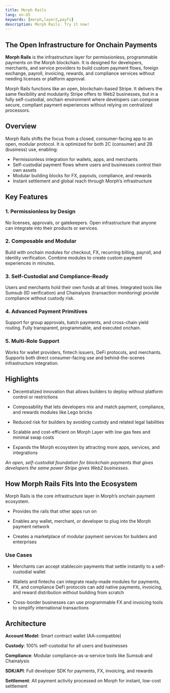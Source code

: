 ```yaml
---
title: Morph Rails
lang: en-US
keywords: [morph,layer2,payfi]
description: Morph Rails. Try it now!
---
```


## The Open Infrastructure for Onchain Payments

**Morph Rails** is the infrastructure layer for permissionless, programmable payments on the Morph blockchain. It is designed for developers, merchants, and service providers to build custom payment flows, foreign exchange, payroll, invoicing, rewards, and compliance services without needing licenses or platform approval.  

Morph Rails functions like an open, blockchain-based Stripe. It delivers the same flexibility and modularity Stripe offers to Web2 businesses, but in a fully self-custodial, onchain environment where developers can compose secure, compliant payment experiences without relying on centralized processors.  

## Overview

Morph Rails shifts the focus from a closed, consumer-facing app to an open, modular protocol. It is optimized for both 2C (consumer) and 2B (business) use, enabling:  

- Permissionless integration for wallets, apps, and merchants
- Self-custodial payment flows where users and businesses control their own assets
- Modular building blocks for FX, payouts, compliance, and rewards
- Instant settlement and global reach through Morph’s infrastructure


## Key Features

### 1. Permissionless by Design

No licenses, approvals, or gatekeepers. Open infrastructure that anyone can integrate into their products or services.

### 2. Composable and Modular

Build with onchain modules for checkout, FX, recurring billing, payroll, and identity verification. Combine modules to create custom payment experiences in minutes.

### 3. Self-Custodial and Compliance-Ready

Users and merchants hold their own funds at all times. Integrated tools like Sumsub (ID verification) and Chainalysis (transaction monitoring) provide compliance without custody risk.

### 4. Advanced Payment Primitives

Support for group approvals, batch payments, and cross-chain yield routing. Fully transparent, programmable, and executed onchain.

### 5. Multi-Role Support

Works for wallet providers, fintech issuers, DeFi protocols, and merchants. Supports both direct consumer-facing use and behind-the-scenes infrastructure integration.


## Highlights

- Decentralized innovation that allows builders to deploy without platform control or restrictions

- Composability that lets developers mix and match payment, compliance, and rewards modules like Lego bricks

- Reduced risk for builders by avoiding custody and related legal liabilities

- Scalable and cost-efficient on Morph Layer with low gas fees and minimal swap costs

- Expands the Morph ecosystem by attracting more apps, services, and integrations

*An open, self-custodial foundation for blockchain payments that gives developers the same power Stripe gives Web2 businesses.*


## How Morph Rails Fits Into the Ecosystem

Morph Rails is the core infrastructure layer in Morph’s onchain payment ecosystem.  

- Provides the rails that other apps run on

- Enables any wallet, merchant, or developer to plug into the Morph payment network

- Creates a marketplace of modular payment services for builders and enterprises


### Use Cases

- Merchants can accept stablecoin payments that settle instantly to a self-custodial wallet

- Wallets and fintechs can integrate ready-made modules for payments, FX, and compliance
DeFi protocols can add native payments, invoicing, and reward distribution without building from scratch

- Cross-border businesses can use programmable FX and invoicing tools to simplify international transactions


## Architecture

**Account Model**: Smart contract wallet (AA-compatible)

**Custody**: 100% self-custodial for all users and businesses

**Compliance**: Modular compliance-as-a-service tools like Sumsub and Chainalysis

**SDK/API**: Full developer SDK for payments, FX, invoicing, and rewards

**Settlement**: All payment activity processed on Morph for instant, low-cost settlement


